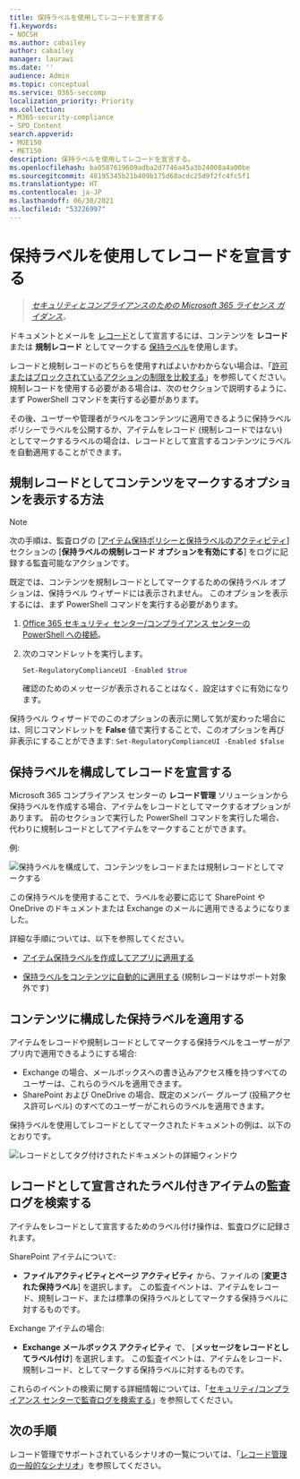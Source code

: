 ```yaml
---
title: 保持ラベルを使用してレコードを宣言する
f1.keywords:
- NOCSH
ms.author: cabailey
author: cabailey
manager: laurawi
ms.date: ''
audience: Admin
ms.topic: conceptual
ms.service: O365-seccomp
localization_priority: Priority
ms.collection:
- M365-security-compliance
- SPO_Content
search.appverid:
- MOE150
- MET150
description: 保持ラベルを使用してレコードを宣言する。
ms.openlocfilehash: ba0587619609adba2d7746a45a3b24008a4a00be
ms.sourcegitcommit: 48195345b21b409b175d68acdc25d9f2fc4fc5f1
ms.translationtype: HT
ms.contentlocale: ja-JP
ms.lasthandoff: 06/30/2021
ms.locfileid: "53226997"
---
```

# <a name="declare-records-by-using-retention-labels"></a>保持ラベルを使用してレコードを宣言する

>*[セキュリティとコンプライアンスのための Microsoft 365 ライセンス ガイダンス](/office365/servicedescriptions/microsoft-365-service-descriptions/microsoft-365-tenantlevel-services-licensing-guidance/microsoft-365-security-compliance-licensing-guidance)。*

ドキュメントとメールを [レコード](records-management.md#records)として宣言するには、コンテンツを **レコード** または **規制レコード** としてマークする [保持ラベル](retention.md#retention-labels)を使用します。

レコードと規制レコードのどちらを使用すればよいかわからない場合は、「[許可またはブロックされているアクションの制限を比較する](records-management.md#compare-restrictions-for-what-actions-are-allowed-or-blocked)」を参照してください。 規制レコードを使用する必要がある場合は、次のセクションで説明するように、まず PowerShell コマンドを実行する必要があります。

その後、ユーザーや管理者がラベルをコンテンツに適用できるように保持ラベル ポリシーでラベルを公開するか、アイテムをレコード (規制レコードではない) としてマークするラベルの場合は、レコードとして宣言するコンテンツにラベルを自動適用することができます。

## <a name="how-to-display-the-option-to-mark-content-as-a-regulatory-record"></a>規制レコードとしてコンテンツをマークするオプションを表示する方法

> [!NOTE]
> 次の手順は、監査ログの [[アイテム保持ポリシーと保持ラベルのアクティビティ](search-the-audit-log-in-security-and-compliance.md#retention-policy-and-retention-label-activities)] セクションの [**保持ラベルの規制レコード オプションを有効にする**] をログに記録する監査可能なアクションです。

既定では、コンテンツを規制レコードとしてマークするための保持ラベル オプションは、保持ラベル ウィザードには表示されません。 このオプションを表示するには、まず PowerShell コマンドを実行する必要があります。

1. [Office 365 セキュリティ センター/コンプライアンス センターの PowerShell への接続](/powershell/exchange/office-365-scc/connect-to-scc-powershell/connect-to-scc-powershell)。

2. 次のコマンドレットを実行します。

    ```powershell
    Set-RegulatoryComplianceUI -Enabled $true
    ````

    確認のためのメッセージが表示されることはなく、設定はすぐに有効になります。

保持ラベル ウィザードでのこのオプションの表示に関して気が変わった場合には、同じコマンドレットを **False** 値で実行することで、このオプションを再び非表示にすることができます: `Set-RegulatoryComplianceUI -Enabled $false` 

## <a name="configuring-retention-labels-to-declare-records"></a>保持ラベルを構成してレコードを宣言する

Microsoft 365 コンプライアンス センターの **レコード管理** ソリューションから保持ラベルを作成する場合、アイテムをレコードとしてマークするオプションがあります。 前のセクションで実行した PowerShell コマンドを実行した場合、代わりに規制レコードとしてアイテムをマークすることができます。

例:

![保持ラベルを構成して、コンテンツをレコードまたは規制レコードとしてマークする](../media/recordversioning6.png)

この保持ラベルを使用することで、ラベルを必要に応じて SharePoint や OneDrive のドキュメントまたは Exchange のメールに適用できるようになりました。

詳細な手順については、以下を参照してください。

- [アイテム保持ラベルを作成してアプリに適用する](create-apply-retention-labels.md)

- [保持ラベルをコンテンツに自動的に適用する](apply-retention-labels-automatically.md) (規制レコードはサポート対象外です)


## <a name="applying-the-configured-retention-label-to-content"></a>コンテンツに構成した保持ラベルを適用する

アイテムをレコードや規制レコードとしてマークする保持ラベルをユーザーがアプリ内で適用できるようにする場合:

- Exchange の場合、メールボックスへの書き込みアクセス権を持つすべてのユーザーは、これらのラベルを適用できます。
- SharePoint および OneDrive の場合、既定のメンバー グループ (投稿アクセス許可レベル) のすべてのユーザーがこれらのラベルを適用できます。

保持ラベルを使用してレコードとしてマークされたドキュメントの例は、以下のとおりです。

![レコードとしてタグ付けされたドキュメントの詳細ウィンドウ](../media/recordversioning7.png)

## <a name="searching-the-audit-log-for-labeled-items-that-were-declared-records"></a>レコードとして宣言されたラベル付きアイテムの監査ログを検索する

アイテムをレコードとして宣言するためのラベル付け操作は、監査ログに記録されます。

SharePoint アイテムについて:
- **ファイルアクティビティとページ アクティビティ** から、ファイルの [**変更された保持ラベル**] を選択します。 この監査イベントは、アイテムをレコード、規制レコード、または標準の保持ラベルとしてマークする保持ラベルに対するものです。

Exchange アイテムの場合:
- **Exchange メールボックス アクティビティ** で、 [**メッセージをレコードとしてラベル付け**] を選択します。 この監査イベントは、アイテムをレコード、規制レコード、としてマークする保持ラベルに対するものです。

これらのイベントの検索に関する詳細情報については、「[セキュリティ/コンプライアンス センターで監査ログを検索する](search-the-audit-log-in-security-and-compliance.md#file-and-page-activities)」を参照してください。

## <a name="next-steps"></a>次の手順

レコード管理でサポートされているシナリオの一覧については、「[レコード管理の一般的なシナリオ](get-started-with-records-management.md#common-scenarios-for-records-management)」を参照してください。
